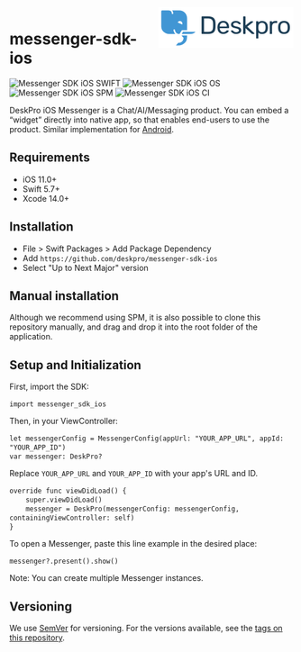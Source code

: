 <img align="right" alt="Deskpro" src="https://raw.githubusercontent.com/DeskproApps/bitrix24/master/docs/assets/deskpro-logo.svg" />


# messenger-sdk-ios

![Messenger SDK iOS SWIFT](https://img.shields.io/badge/Swift-5.7_5.8_5.9-Orange?style=flat-square)
![Messenger SDK iOS OS](https://img.shields.io/badge/Platforms-_iOS_-Green?style=flat-square)
![Messenger SDK iOS SPM](https://img.shields.io/badge/Swift_Package_Manager-compatible-green?style=flat-square)
![Messenger SDK iOS CI](https://github.com/deskpro/messenger-sdk-ios/actions/workflows/main.yml/badge.svg)

DeskPro iOS Messenger is a Chat/AI/Messaging product. You can embed a “widget” directly into native app, so that enables end-users to use the product. Similar implementation for [Android](https://github.com/deskpro/messenger-sdk-android).

## Requirements

- iOS 11.0+
- Swift 5.7+
- Xcode 14.0+


## Installation

- File > Swift Packages > Add Package Dependency
- Add `https://github.com/deskpro/messenger-sdk-ios`
- Select "Up to Next Major" version

## Manual installation
Although we recommend using SPM, it is also possible to clone this repository manually, and drag and drop it into the root folder of the application.

## Setup and Initialization
First, import the SDK:
```
import messenger_sdk_ios
```

Then, in your ViewController:
```
let messengerConfig = MessengerConfig(appUrl: "YOUR_APP_URL", appId: "YOUR_APP_ID")
var messenger: DeskPro?
```

Replace `YOUR_APP_URL` and `YOUR_APP_ID` with your app's URL and ID.

```
override func viewDidLoad() {
    super.viewDidLoad()    
    messenger = DeskPro(messengerConfig: messengerConfig, containingViewController: self)
}
```


To open a Messenger, paste this line example in the desired place:
```
messenger?.present().show()
```

Note: You can create multiple Messenger instances.

## Versioning
We use [SemVer](http://semver.org/) for versioning. For the versions available, see the [tags on this repository](https://github.com/deskpro/messenger-sdk-ios/tags).

